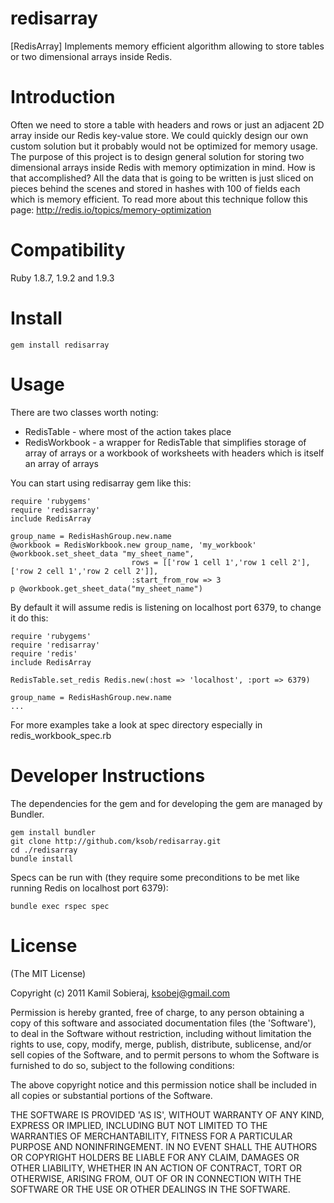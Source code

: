 redisarray
==========

[RedisArray] Implements memory efficient algorithm allowing to store tables or two dimensional arrays inside Redis.

Introduction
============

Often we need to store a table with headers and rows or just an adjacent 2D array inside our Redis key-value store. We could quickly design our own custom solution but it probably would not be optimized for memory usage.
The purpose of this project is to design general solution for storing two dimensional arrays inside Redis with memory optimization in mind. 
How is that accomplished? All the data that is going to be written is just sliced on pieces behind the scenes and stored in hashes with 100 of fields each which is memory efficient. To read more about this technique follow this page: http://redis.io/topics/memory-optimization


Compatibility
=============

Ruby 1.8.7, 1.9.2 and 1.9.3
	
Install
=======

    gem install redisarray
	
Usage
=====

There are two classes worth noting:
- RedisTable - where most of the action takes place
- RedisWorkbook - a wrapper for RedisTable that simplifies storage of array of arrays or a workbook of worksheets with headers which is itself an array of arrays

You can start using redisarray gem like this:

	require 'rubygems'
	require 'redisarray'
	include RedisArray

	group_name = RedisHashGroup.new.name
    @workbook = RedisWorkbook.new group_name, 'my_workbook'
	@workbook.set_sheet_data "my_sheet_name",
                               rows = [['row 1 cell 1','row 1 cell 2'], ['row 2 cell 1','row 2 cell 2']],
                               :start_from_row => 3
	p @workbook.get_sheet_data("my_sheet_name")	

By default it will assume redis is listening on localhost port 6379, to change it do this:

	require 'rubygems'
	require 'redisarray'
	require 'redis'
	include RedisArray
	
	RedisTable.set_redis Redis.new(:host => 'localhost', :port => 6379)
	
	group_name = RedisHashGroup.new.name
	...
	
For more examples take a look at spec directory especially in redis_workbook_spec.rb 

Developer Instructions
======================

The dependencies for the gem and for developing the gem are managed by Bundler.

    gem install bundler
    git clone http://github.com/ksob/redisarray.git
    cd ./redisarray
	bundle install

Specs can be run with (they require some preconditions to be met like running Redis on localhost port 6379):

	bundle exec rspec spec

License
=======

(The MIT License)

Copyright (c) 2011 Kamil Sobieraj, ksobej@gmail.com

Permission is hereby granted, free of charge, to any person obtaining
a copy of this software and associated documentation files (the
'Software'), to deal in the Software without restriction, including
without limitation the rights to use, copy, modify, merge, publish,
distribute, sublicense, and/or sell copies of the Software, and to
permit persons to whom the Software is furnished to do so, subject to
the following conditions:

The above copyright notice and this permission notice shall be
included in all copies or substantial portions of the Software.

THE SOFTWARE IS PROVIDED 'AS IS', WITHOUT WARRANTY OF ANY KIND,
EXPRESS OR IMPLIED, INCLUDING BUT NOT LIMITED TO THE WARRANTIES OF
MERCHANTABILITY, FITNESS FOR A PARTICULAR PURPOSE AND NONINFRINGEMENT.
IN NO EVENT SHALL THE AUTHORS OR COPYRIGHT HOLDERS BE LIABLE FOR ANY
CLAIM, DAMAGES OR OTHER LIABILITY, WHETHER IN AN ACTION OF CONTRACT,
TORT OR OTHERWISE, ARISING FROM, OUT OF OR IN CONNECTION WITH THE
SOFTWARE OR THE USE OR OTHER DEALINGS IN THE SOFTWARE.